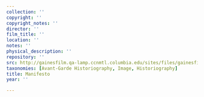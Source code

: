 ```yaml
---
collection: ''
copyright: ''
copyright_notes: ''
director: ''
film_title: ''
location: ''
notes: ''
physical_description: ''
repository: ''
src: http://gainesfilm.qa-lamp.ccnmtl.columbia.edu/sites/files/gainesfilm/images/gmaciunas-manifesto.jpg
taxonomies: [Avant-Garde Historiography, Image, Historiography]
title: Manifesto
year: ''

---
```

